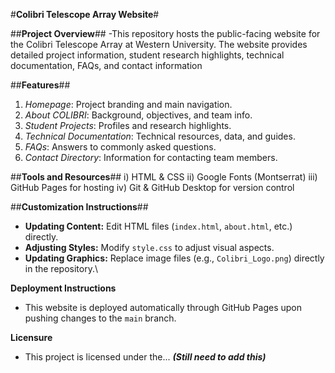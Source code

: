 #**Colibri Telescope Array Website**#

##**Project Overview**##
 -This repository hosts the public-facing website for the Colibri Telescope Array at Western University. 
 The website provides detailed project information, student research highlights, technical documentation, FAQs, and contact information

##**Features**##
 1) _Homepage_: Project branding and main navigation.
 2) _About COLIBRI_: Background, objectives, and team info.
 3) _Student Projects_: Profiles and research highlights.
 4) _Technical Documentation_: Technical resources, data, and guides.
 5) _FAQs_: Answers to commonly asked questions.
 6) _Contact Directory_: Information for contacting team members.

##**Tools and Resources**##
 i) HTML & CSS
 ii) Google Fonts (Montserrat)
 iii) GitHub Pages for hosting
 iv) Git & GitHub Desktop for version control

##**Customization Instructions**##
 - **Updating Content:** Edit HTML files (`index.html`, `about.html`, etc.) directly.
 - **Adjusting Styles:** Modify `style.css` to adjust visual aspects.
 - **Updating Graphics:** Replace image files (e.g., `Colibri_Logo.png`) directly in the repository.\

**Deployment Instructions**
 - This website is deployed automatically through GitHub Pages upon pushing changes to the `main` branch.

**Licensure**
 - This project is licensed under the... _**(Still need to add this)**_
